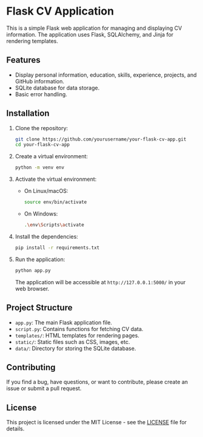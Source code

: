 # Flask CV Application

This is a simple Flask web application for managing and displaying CV information. The application uses Flask, SQLAlchemy, and Jinja for rendering templates.

## Features

- Display personal information, education, skills, experience, projects, and GitHub information.
- SQLite database for data storage.
- Basic error handling.

## Installation

1. Clone the repository:

    ```bash
    git clone https://github.com/yourusername/your-flask-cv-app.git
    cd your-flask-cv-app
    ```

2. Create a virtual environment:

    ```bash
    python -m venv env
    ```

3. Activate the virtual environment:

    - On Linux/macOS:

        ```bash
        source env/bin/activate
        ```

    - On Windows:

        ```bash
        .\env\Scripts\activate
        ```

4. Install the dependencies:

    ```bash
    pip install -r requirements.txt
    ```

5. Run the application:

    ```bash
    python app.py
    ```

    The application will be accessible at `http://127.0.0.1:5000/` in your web browser.

## Project Structure

- `app.py`: The main Flask application file.
- `script.py`: Contains functions for fetching CV data.
- `templates/`: HTML templates for rendering pages.
- `static/`: Static files such as CSS, images, etc.
- `data/`: Directory for storing the SQLite database.

## Contributing

If you find a bug, have questions, or want to contribute, please create an issue or submit a pull request.

## License

This project is licensed under the MIT License - see the [LICENSE](LICENSE) file for details.
